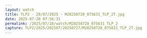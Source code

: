 ```yaml
---
layout: watch
title: TLP2 - 28/07/2025 - M20250728_075631_TLP_2T.jpg
date: 2025-07-28 07:56:31
permalink: /2025/07/28/watch/M20250728_075631_TLP_2
capture: TLP2/2025/202507/20250727/M20250728_075631_TLP_2T.jpg
---
```

